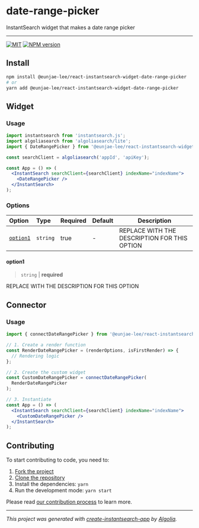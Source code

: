 # date-range-picker

InstantSearch widget that makes a date range picker

---

[![MIT](https://img.shields.io/npm/l/@eunjae-lee/react-instantsearch-widget-date-range-picker)](./LICENSE) [![NPM version](http://img.shields.io/npm/v/@eunjae-lee/react-instantsearch-widget-date-range-picker.svg)](https://npmjs.org/package/@eunjae-lee/react-instantsearch-widget-date-range-picker)

## Install

```bash
npm install @eunjae-lee/react-instantsearch-widget-date-range-picker
# or
yarn add @eunjae-lee/react-instantsearch-widget-date-range-picker
```

## Widget

### Usage

```jsx
import instantsearch from 'instantsearch.js';
import algoliasearch from 'algoliasearch/lite';
import { DateRangePicker } from '@eunjae-lee/react-instantsearch-widget-date-range-picker';

const searchClient = algoliasearch('appId', 'apiKey');

const App = () => (
  <InstantSearch searchClient={searchClient} indexName="indexName">
    <DateRangePicker />
  </InstantSearch>
);
```

### Options

| Option | Type | Required | Default | Description |
| :-- | :-- | :-- | :-- | --- |
| [`option1`](#option1) | `string` | true | - | REPLACE WITH THE DESCRIPTION FOR THIS OPTION |

#### option1

> `string` | **required**

REPLACE WITH THE DESCRIPTION FOR THIS OPTION

## Connector

### Usage

```jsx
import { connectDateRangePicker } from '@eunjae-lee/react-instantsearch-widget-date-range-picker';

// 1. Create a render function
const RenderDateRangePicker = (renderOptions, isFirstRender) => {
  // Rendering logic
};

// 2. Create the custom widget
const CustomDateRangePicker = connectDateRangePicker(
  RenderDateRangePicker
);

// 3. Instantiate
const App = () => (
  <InstantSearch searchClient={searchClient} indexName="indexName">
    <CustomDateRangePicker />
  </InstantSearch>
);
```

## Contributing

To start contributing to code, you need to:

1. [Fork the project](https://docs.github.com/en/get-started/quickstart/fork-a-repo)
2. [Clone the repository](https://docs.github.com/en/github/creating-cloning-and-archiving-repositories/cloning-a-repository-from-github/cloning-a-repository)
3. Install the dependencies: `yarn`
4. Run the development mode: `yarn start`

Please read [our contribution process](./CONTRIBUTING.md) to learn more.

---

_This project was generated with [create-instantsearch-app](https://github.com/algolia/create-instantsearch-app) by [Algolia](https://algolia.com)._
